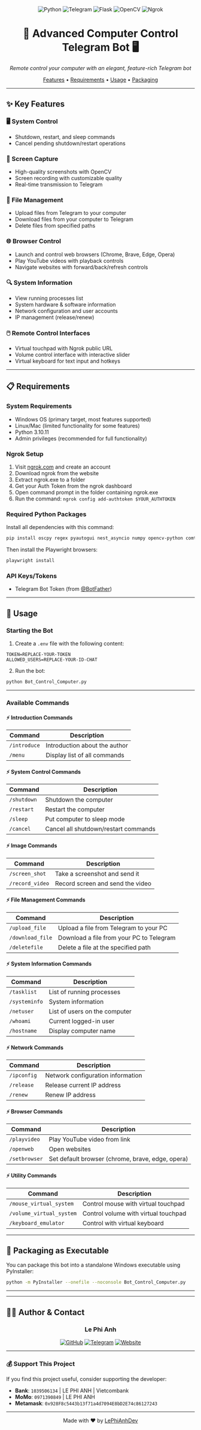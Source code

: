 <div align="center">
  <img src="https://img.shields.io/badge/Python-3776AB?style=for-the-badge&logo=python&logoColor=white" alt="Python">
  <img src="https://img.shields.io/badge/Telegram-2CA5E0?style=for-the-badge&logo=telegram&logoColor=white" alt="Telegram">
  <img src="https://img.shields.io/badge/Flask-000000?style=for-the-badge&logo=flask&logoColor=white" alt="Flask">
  <img src="https://img.shields.io/badge/OpenCV-5C3EE8?style=for-the-badge&logo=opencv&logoColor=white" alt="OpenCV">
  <img src="https://img.shields.io/badge/Ngrok-1F1E37?style=for-the-badge&logo=ngrok&logoColor=white" alt="Ngrok">
</div>

<h1 align="center">🤖 Advanced Computer Control Telegram Bot 🖥️</h1>

<p align="center">
  <em>Remote control your computer with an elegant, feature-rich Telegram bot</em>
</p>

<div align="center">
  <a href="#-key-features">Features</a> •
  <a href="#-requirements">Requirements</a> •
  <a href="#-usage">Usage</a> •
  <a href="#%EF%B8%8F-packaging-as-executable">Packaging</a>
</div>

---

## ✨ Key Features

### 🖥️ System Control
- Shutdown, restart, and sleep commands
- Cancel pending shutdown/restart operations

### 📸 Screen Capture
- High-quality screenshots with OpenCV
- Screen recording with customizable quality
- Real-time transmission to Telegram

### 📁 File Management
- Upload files from Telegram to your computer
- Download files from your computer to Telegram
- Delete files from specified paths

### 🌐 Browser Control
- Launch and control web browsers (Chrome, Brave, Edge, Opera)
- Play YouTube videos with playback controls
- Navigate websites with forward/back/refresh controls

### 🔍 System Information
- View running processes list
- System hardware & software information
- Network configuration and user accounts
- IP management (release/renew)

### 🖱️ Remote Control Interfaces
- Virtual touchpad with Ngrok public URL
- Volume control interface with interactive slider
- Virtual keyboard for text input and hotkeys

---

## 📋 Requirements

### System Requirements
- Windows OS (primary target, most features supported)
- Linux/Mac (limited functionality for some features)
- Python 3.10.11
- Admin privileges (recommended for full functionality)

### Ngrok Setup
1. Visit [ngrok.com](https://ngrok.com) and create an account
2. Download ngrok from the website
3. Extract ngrok.exe to a folder
4. Get your Auth Token from the ngrok dashboard
5. Open command prompt in the folder containing ngrok.exe
6. Run the command: `ngrok config add-authtoken $YOUR_AUTHTOKEN`

### Required Python Packages
Install all dependencies with this command:
```bash
pip install oscpy regex pyautogui nest_asyncio numpy opencv-python comtypes pynput playwright python-telegram-bot python-dotenv flask pyngrok pycaw pyinstaller
```

Then install the Playwright browsers:
```bash
playwright install
```

### API Keys/Tokens
- Telegram Bot Token (from [@BotFather](https://t.me/BotFather))

---

## 🚀 Usage

### Starting the Bot
1. Create a `.env` file with the following content:
```
TOKEN=REPLACE-YOUR-TOKEN
ALLOWED_USERS=REPLACE-YOUR-ID-CHAT
```

2. Run the bot:
```bash
python Bot_Control_Computer.py
```

---

### Available Commands

#### ⚡️ Introduction Commands

| Command | Description |
|---------|-------------|
| `/introduce` | Introduction about the author |
| `/menu` | Display list of all commands |

#### ⚡️ System Control Commands

| Command | Description |
|---------|-------------|
| `/shutdown` | Shutdown the computer |
| `/restart` | Restart the computer |
| `/sleep` | Put computer to sleep mode |
| `/cancel` | Cancel all shutdown/restart commands |

#### ⚡️ Image Commands

| Command | Description |
|---------|-------------|
| `/screen_shot` | Take a screenshot and send it |
| `/record_video` | Record screen and send the video |

#### ⚡️ File Management Commands

| Command | Description |
|---------|-------------|
| `/upload_file` | Upload a file from Telegram to your PC |
| `/download_file` | Download a file from your PC to Telegram |
| `/deletefile` | Delete a file at the specified path |

#### ⚡️ System Information Commands

| Command | Description |
|---------|-------------|
| `/tasklist` | List of running processes |
| `/systeminfo` | System information |
| `/netuser` | List of users on the computer |
| `/whoami` | Current logged-in user |
| `/hostname` | Display computer name |

#### ⚡️ Network Commands

| Command | Description |
|---------|-------------|
| `/ipconfig` | Network configuration information |
| `/release` | Release current IP address |
| `/renew` | Renew IP address |

#### ⚡️ Browser Commands

| Command | Description |
|---------|-------------|
| `/playvideo` | Play YouTube video from link |
| `/openweb` | Open websites |
| `/setbrowser` | Set default browser (chrome, brave, edge, opera) |

#### ⚡️ Utility Commands

| Command | Description |
|---------|-------------|
| `/mouse_virtual_system` | Control mouse with virtual touchpad |
| `/volume_virtual_system` | Control volume with virtual touchpad |
| `/keyboard_emulator` | Control with virtual keyboard |

---

## 🔧 Packaging as Executable

You can package this bot into a standalone Windows executable using PyInstaller:

```bash
python -m PyInstaller --onefile --noconsole Bot_Control_Computer.py
```

---



---

## 👨‍💻 Author & Contact

<div align="center">
  <h3>Le Phi Anh</h3>
</div>

<div align="center">
  <a href="https://github.com/LePhiAnhDev" target="_blank"><img src="https://img.shields.io/badge/GitHub-100000?style=for-the-badge&logo=github&logoColor=white" alt="GitHub"></a>
  <a href="https://t.me/lephianh386ht" target="_blank"><img src="https://img.shields.io/badge/Telegram-2CA5E0?style=for-the-badge&logo=telegram&logoColor=white" alt="Telegram"></a>
  <a href="https://lephianh.id.vn/" target="_blank"><img src="https://img.shields.io/badge/Website-FF7139?style=for-the-badge&logo=Firefox-Browser&logoColor=white" alt="Website"></a>
</div>

---

### 💰 Support This Project

If you find this project useful, consider supporting the developer:

- **Bank**: `1039506134` | LE PHI ANH | Vietcombank
- **MoMo**: `0971390849` | LE PHI ANH
- **Metamask**: `0x928F8c5443b13f71a4d7094E8bD2E74c86127243`

---

<p align="center">
  Made with ❤️ by <a href="https://github.com/LePhiAnhDev" target="_blank">LePhiAnhDev</a>
</p>
